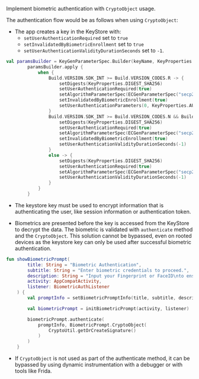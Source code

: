 Implement biometric authentication with `CryptoObject` usage.

The authentication flow would be as follows when using `CryptoObject`:

* The app creates a key in the KeyStore with:
  - `setUserAuthenticationRequired` set to `true`
  - `setInvalidatedByBiometricEnrollment` set to `true`
  - `setUserAuthenticationValidityDurationSeconds` set to `-1`.

```kotlin
val paramsBuilder = KeyGenParameterSpec.Builder(keyName, KeyProperties.PURPOSE_SIGN)
        paramsBuilder.apply {
            when {
                Build.VERSION.SDK_INT >= Build.VERSION_CODES.R -> {
                    setDigests(KeyProperties.DIGEST_SHA256)
                    setUserAuthenticationRequired(true)
                    setAlgorithmParameterSpec(ECGenParameterSpec("secp256r1")) // ECDSA parameter (P-256) curve
                    setInvalidatedByBiometricEnrollment(true)
                    setUserAuthenticationParameters(0, KeyProperties.AUTH_BIOMETRIC_STRONG)
                }
                Build.VERSION.SDK_INT >= Build.VERSION_CODES.N && Build.VERSION.SDK_INT <= Build.VERSION_CODES.Q -> {
                    setDigests(KeyProperties.DIGEST_SHA256)
                    setUserAuthenticationRequired(true)
                    setAlgorithmParameterSpec(ECGenParameterSpec("secp256r1"))
                    setInvalidatedByBiometricEnrollment(true)
                    setUserAuthenticationValidityDurationSeconds(-1)
                }
                else -> {
                    setDigests(KeyProperties.DIGEST_SHA256)
                    setUserAuthenticationRequired(true)
                    setAlgorithmParameterSpec(ECGenParameterSpec("secp256r1"))
                    setUserAuthenticationValidityDurationSeconds(-1)
                }
            }
        }
```


* The keystore key must be used to encrypt information that is authenticating the user, like session information or authentication token.

* Biometrics are presented before the key is accessed from the KeyStore to decrypt the data. The biometric is validated
  with `authenticate` method and the `CryptoObject`. This solution cannot be bypassed, even on rooted devices as the
  keystore key can only be used after successful biometric authentication.

```kotlin
fun showBiometricPrompt(
        title: String = "Biometric Authentication",
        subtitle: String = "Enter biometric credentials to proceed.",
        description: String = "Input your Fingerprint or FaceID\nto ensure it's you!",
        activity: AppCompatActivity,
        listener: BiometricAuthListener
    ) {
        val promptInfo = setBiometricPromptInfo(title, subtitle, description)

        val biometricPrompt = initBiometricPrompt(activity, listener)

        biometricPrompt.authenticate(
            promptInfo, BiometricPrompt.CryptoObject(
                CryptoUtil.getOrCreateSignature()
            )
        )
    }
```

* If `CryptoObject` is not used as part of the authenticate method, it can be bypassed by using dynamic instrumentation
  with a debugger or with tools like Frida.